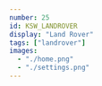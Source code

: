 ```yaml
---
number: 25
id: KSW_LANDROVER
display: "Land Rover"
tags: ["landrover"]
images:
  - "./home.png"
  - "./settings.png"
---
```

